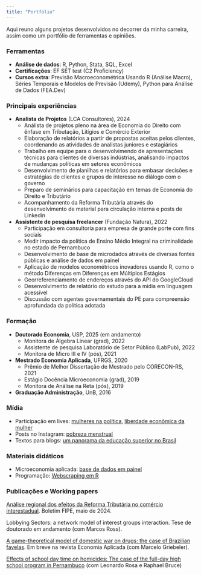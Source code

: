 ```yaml
---
title: "Portfólio"
---
```



Aqui reuno alguns projetos desenvolvidos no decorrer da minha carreira, assim como um portfólio de ferramentas e opiniões.

### Ferramentas
- **Análise de dados**: R, Python, Stata, SQL, Excel
- **Certificações**: EF SET test (C2 Proficiency)
- **Cursos extra**: Previsão Macroeconométrica Usando R (Análise Macro), Séries Temporais e Modelos de Previsão (Udemy), Python para Análise de Dados (FEA.Dev)

### Principais experiências
- **Analista de Projetos** (LCA Consultores), 2024
    - Análista de projetos pleno na área de Economia do Direito com ênfase em Tributação, Litígios e Comércio Exterior
    - Elaboração de relatórios a partir de propostas aceitas pelos clientes, coordenando as atividades de analistas juniores e estagiários
    - Trabalho em equipe para o desenvolvimendo de apresentações técnicas para clientes de diversas indústrias, analisando impactos de mudanças políticas em setores econômicos
    - Desenvolvimento de planilhas e relatórios para embasar decisões e estratégias de clientes e grupos de interesse no diálogo com o governo
    - Preparo de seminários para capacitação em temas de Economia do Direito e Tributário
    - Acompanhamento da Reforma Tributária através do desenvolvimento de material para circulação interna e posts de Linkedin
- **Assistente de pesquisa freelancer** (Fundação Natura), 2022
    - Participação em consultoria para empresa de grande porte com fins sociais
    - Medir impacto da política de Ensino Médio Integral na criminalidade no estado de Pernambuco
    - Desenvolvimento de base de microdados através de diversas fontes públicas e análise de dados em painel
    - Aplicação de modelos econométricos inovadores usando R, como o método Diferenças em Diferenças em Múltiplos Estágios
    - Georreferenciamento de endereços através do API do GoogleCloud
    - Desenvolvimento de relatório do estudo para a mídia em linguagem acessível
    - Discussão com agentes governamentais do PE para compreensão aprofundada da política adotada 

### Formação
- **Doutorado Economia**, USP, 2025 (em andamento)
    - Monitora de Álgebra Linear (grad), 2022
    - Assistente de pesquisa Laboratório de Setor Público (LabPub), 2022
    - Monitora de Micro III e IV (pós), 2021
- **Mestrado Economia Aplicada**, UFRGS, 2020
    - Prêmio de Melhor Dissertação de Mestrado pelo CORECON-RS, 2021
    - Estágio Docência Microeconomia (grad), 2019
    - Monitora de Análise na Reta (pós), 2019
- **Graduação Administração**, UnB, 2016

### Mídia
- Participação em lives: [mulheres na política](https://www.instagram.com/tv/CWBQhzngZid/?igshid=NTdlMDg3MTY=), [liberdade econômica da mulher](https://www.instagram.com/tv/Ca8YvEnAWN3/?igshid=NTdlMDg3MTY=)
- Posts no Instagram: [pobreza menstrual](https://www.instagram.com/p/CXMK4LjrPiO/?igshid=NTdlMDg3MTY=)
- Textos para blogs: [um panorama da educação superior no Brasil](https://economiadeservicos.com/tag/qualificacao/)

### Materiais didáticos 
- Microeconomia aplicada: [base de dados em painel](https://docs.google.com/document/d/1r-Njf6lgkScfKHMmYQI2xvpI_AC3xj-_-7g10ADDE88/edit?usp=sharing)
- Programação: [Webscraping em R](https://sarellas.github.io/webscrapping.html)

### Publicações e Working papers

[Análise regional dos efeitos da Reforma Tributária no comércio interestadual](https://downloads.fipe.org.br/publicacoes/bif/bif524-49-54.pdf). Boletim FIPE, maio de 2024.

Lobbying Sectors: a network model of interest groups interaction. Tese de doutorado em andamento (com Marcos Ross).

[A game-theoretical model of domestic war on drugs: the case of Brazilian favelas](https://drive.google.com/file/d/1uDFVyslqEU41O06rPdQVIQ6Wu8ZnLpdL/view?usp=sharing). Em breve na revista Economia Aplicada (com Marcelo Griebeler).

[Effects of school day time on homicides: The case of the full-day high school program in Pernambuco](https://vox.lacea.org/?q=abstract/effects_school_homicides) (com Leonardo Rosa e Raphael Bruce)


